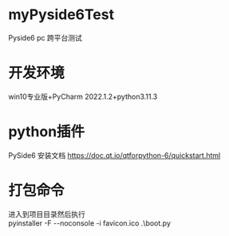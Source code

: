 # myPyside6Test
Pyside6 pc 跨平台测试
# 开发环境
win10专业版+PyCharm 2022.1.2+python3.11.3
# python插件
PySide6
安装文档
https://doc.qt.io/qtforpython-6/quickstart.html
# 打包命令
进入到项目目录然后执行 <br>
pyinstaller -F --noconsole -i favicon.ico  .\boot.py


